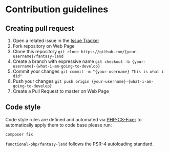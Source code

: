 # Contribution guidelines

## Creating pull request
1. Open a related issue in the [Issue Tracker](https://github.com/functional-php/fantasy-land/issues)
2. Fork repository on Web Page
3. Clone this repository `git clone https://github.com/{your-username}/fantasy-land`
4. Create a branch with expressive name `git checkout -b {your-username}-{what-i-am-going-to-develop}`
5. Commit your changes `git commit -m "{your-username} This is what i did"`
6. Push your changes `git push origin {your-username}-{what-i-am-going-to-develop}`
7. Create a Pull Request to master on Web Page

## Code style
Code style rules are defined and automated via [PHP-CS-Fixer](https://github.com/FriendsOfPHP/PHP-CS-Fixer) 
to automatically apply them to code base please run:
```
composer fix
```

`functional-php/fantasy-land` follows the PSR-4 autoloading standard.
